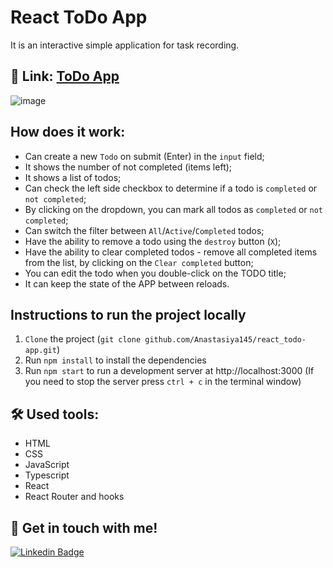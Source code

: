 # React ToDo App
It is an interactive simple application for task recording.

## 🔗 Link: [ToDo App](https://anastasiya145.github.io/todo-app_react/)

![image](https://raw.githubusercontent.com/Anastasiya145/react_todo-app/master/description/todoapp.gif)

## How does it work:
  - Can create a new `Todo` on submit (Enter) in the `input` field;
  - It shows the number of not completed (items left);
  - It shows a list of todos;
  - Can check the left side checkbox to determine if a todo is `completed` or `not completed`;
  - By clicking on the dropdown, you can mark all todos as `completed` or `not completed`;
  - Can switch the filter between `All`/`Active`/`Completed` todos;
  - Have the ability to remove a todo using the `destroy` button (`X`);
  - Have the ability to clear completed todos - remove all completed items from the list, by clicking on the `Clear completed` button;
  - You can edit the todo when you double-click on the TODO title;
  - It can keep the state of the APP between reloads.

## Instructions to run the project locally

  1. `Clone` the project (`git clone github.com/Anastasiya145/react_todo-app.git`)
  1. Run `npm install` to install the dependencies
  1. Run `npm start` to run a development server at http://localhost:3000 (If you need to stop the server press `ctrl + c` in the terminal window)

## 🛠 Used tools:
+ HTML 
+ CSS
+ JavaScript
+ Typescript
+ React
+ React Router and hooks

## 🔗 Get in touch with me!
[![Linkedin Badge](https://img.shields.io/badge/-linkedin-blue?style=flat&logo=Linkedin&logoColor=white)](https://www.linkedin.com/in/anastasiya-ivanova-494567109/)
